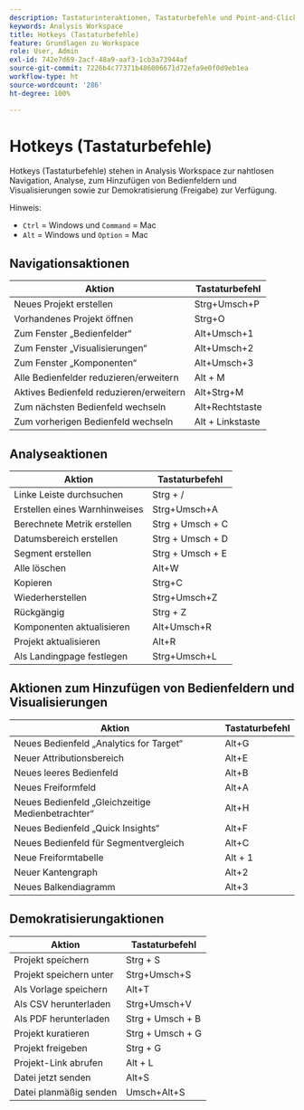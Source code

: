 ```yaml
---
description: Tastaturinteraktionen, Tastaturbefehle und Point-and-Click-Verhaltensweisen, die in Analysis Workspace verfügbar sind.
keywords: Analysis Workspace
title: Hotkeys (Tastaturbefehle)
feature: Grundlagen zu Workspace
role: User, Admin
exl-id: 742e7d69-2acf-48a9-aaf3-1cb3a73944af
source-git-commit: 7226b4c77371b486006671d72efa9e0f0d9eb1ea
workflow-type: ht
source-wordcount: '286'
ht-degree: 100%

---
```


# Hotkeys (Tastaturbefehle)

Hotkeys (Tastaturbefehle) stehen in Analysis Workspace zur nahtlosen Navigation, Analyse, zum Hinzufügen von Bedienfeldern und Visualisierungen sowie zur Demokratisierung (Freigabe) zur Verfügung.

Hinweis:
* `Ctrl` = Windows und `Command` = Mac
* `Alt` = Windows und `Option` = Mac

## Navigationsaktionen

| Aktion | Tastaturbefehl |
| --- | --- |
| Neues Projekt erstellen | Strg+Umsch+P |
| Vorhandenes Projekt öffnen | Strg+O |
| Zum Fenster „Bedienfelder“ | Alt+Umsch+1 |
| Zum Fenster „Visualisierungen“ | Alt+Umsch+2 |
| Zum Fenster „Komponenten“ | Alt+Umsch+3 |
| Alle Bedienfelder reduzieren/erweitern | Alt + M |
| Aktives Bedienfeld reduzieren/erweitern | Alt+Strg+M |
| Zum nächsten Bedienfeld wechseln | Alt+Rechtstaste |
| Zum vorherigen Bedienfeld wechseln | Alt + Linkstaste |

## Analyseaktionen

| Aktion | Tastaturbefehl |
| --- | --- |
| Linke Leiste durchsuchen | Strg + / |
| Erstellen eines Warnhinweises | Strg+Umsch+A |
| Berechnete Metrik erstellen | Strg + Umsch + C |
| Datumsbereich erstellen | Strg + Umsch + D |
| Segment erstellen | Strg + Umsch + E |
| Alle löschen | Alt+W |
| Kopieren | Strg+C |
| Wiederherstellen | Strg+Umsch+Z |
| Rückgängig | Strg + Z |
| Komponenten aktualisieren | Alt+Umsch+R |
| Projekt aktualisieren | Alt+R |
| Als Landingpage festlegen | Strg+Umsch+L |

## Aktionen zum Hinzufügen von Bedienfeldern und Visualisierungen

| Aktion | Tastaturbefehl |
| ---|---|
| Neues Bedienfeld „Analytics for Target“ | Alt+G |
| Neuer Attributionsbereich | Alt+E |
| Neues leeres Bedienfeld | Alt+B |
| Neues Freiformfeld | Alt+A |
| Neues Bedienfeld „Gleichzeitige Medienbetrachter“ | Alt+H |
| Neues Bedienfeld „Quick Insights“ | Alt+F |
| Neues Bedienfeld für Segmentvergleich | Alt+C |
| Neue Freiformtabelle | Alt + 1 |
| Neuer Kantengraph | Alt+2 |
| Neues Balkendiagramm | Alt+3 |

## Demokratisierungaktionen

| Aktion | Tastaturbefehl |
| --- | --- |
| Projekt speichern | Strg + S |
| Projekt speichern unter | Strg+Umsch+S |
| Als Vorlage speichern | Alt+T |
| Als CSV herunterladen | Strg+Umsch+V |
| Als PDF herunterladen | Strg + Umsch + B |
| Projekt kuratieren | Strg + Umsch + G |
| Projekt freigeben | Strg + G |
| Projekt-Link abrufen | Alt + L |
| Datei jetzt senden | Alt+S |
| Datei planmäßig senden | Umsch+Alt+S |
